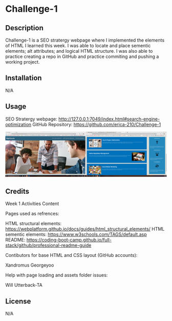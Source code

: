 # Challenge-1

## Description

Challenge-1 is a SEO stratergy webpage where I implemented the elements of HTML I learned this week. I was able to locate and place sementic elements; alt attributes; and logical HTML structure. I was also able to practice creating a repo in GitHub and practice commiting and pushing a working project. 

## Installation

N/A

## Usage

SEO Stratergy webpage: http://127.0.0.1:7049/index.html#search-engine-optimization
GitHub Repository: https://github.com/erica-210/Challenge-1

![Alt text](Screenshot.png)


## Credits

Week 1 Activities Content

Pages used as refrences:

HTML structural elements: https://webplatform.github.io/docs/guides/html_structural_elements/
HTML sementic elements: https://www.w3schools.com/TAGS/default.asp
README: https://coding-boot-camp.github.io/full-stack/github/professional-readme-guide

Contibutors for base HTML and CSS layout (GitHub accounts):

Xandromus
Georgeyoo

Help with page loading and assets folder issues:

Will Utterback-TA

## License

N/A